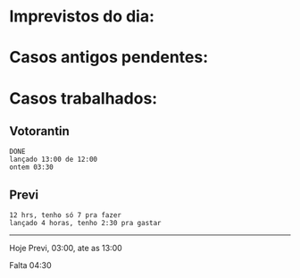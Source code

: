 # Imprevistos do dia:



# Casos antigos pendentes:

# Casos trabalhados:

## Votorantin
	DONE
	lançado 13:00 de 12:00
	ontem 03:30

## Previ
	12 hrs, tenho só 7 pra fazer
	lançado 4 horas, tenho 2:30 pra gastar


----------------------


Hoje Previ, 03:00, ate as 13:00

Falta 04:30